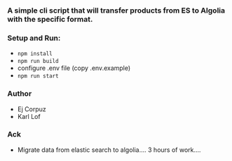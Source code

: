 ### A simple cli script that will transfer products from ES to Algolia with the specific format.

### Setup and Run:

- `npm install`
- `npm run build`
- configure .env file (copy .env.example)
- `npm run start`

### Author

- Ej Corpuz
- Karl Lof

### Ack

- Migrate data from elastic search to algolia.... 3 hours of work....
